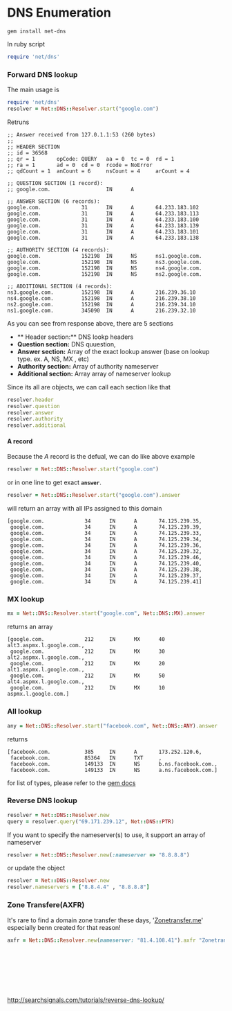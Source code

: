 # DNS Enumeration

```
gem install net-dns
```

In ruby script

```ruby
require 'net/dns'
```

### Forward DNS lookup
The main usage is
```ruby
require 'net/dns'
resolver = Net::DNS::Resolver.start("google.com")
```
Retruns
```
;; Answer received from 127.0.1.1:53 (260 bytes)
;;
;; HEADER SECTION
;; id = 36568
;; qr = 1       opCode: QUERY   aa = 0  tc = 0  rd = 1
;; ra = 1       ad = 0  cd = 0  rcode = NoError
;; qdCount = 1  anCount = 6     nsCount = 4     arCount = 4

;; QUESTION SECTION (1 record):
;; google.com.                  IN      A

;; ANSWER SECTION (6 records):
google.com.             31      IN      A       64.233.183.102
google.com.             31      IN      A       64.233.183.113
google.com.             31      IN      A       64.233.183.100
google.com.             31      IN      A       64.233.183.139
google.com.             31      IN      A       64.233.183.101
google.com.             31      IN      A       64.233.183.138

;; AUTHORITY SECTION (4 records):
google.com.             152198  IN      NS      ns1.google.com.
google.com.             152198  IN      NS      ns3.google.com.
google.com.             152198  IN      NS      ns4.google.com.
google.com.             152198  IN      NS      ns2.google.com.

;; ADDITIONAL SECTION (4 records):
ns3.google.com.         152198  IN      A       216.239.36.10
ns4.google.com.         152198  IN      A       216.239.38.10
ns2.google.com.         152198  IN      A       216.239.34.10
ns1.google.com.         345090  IN      A       216.239.32.10
```

As you can see from response above, there are 5 sections

* ** Header section:** DNS lookp headers
* **Question section:** DNS quuestion,
* **Answer section:** Array of the exact lookup answer (base on lookup type. ex. A, NS, MX , etc)
* **Authority section:** Array of authority nameserver
* **Additional section:** Array array of nameserver lookup

Since its all are objects, we can call each section like that
```ruby
resolver.header
resolver.question
resolver.answer
resolver.authority
resolver.additional
```

#### A record

Because the *A* record is the defual, we can do like above example
```ruby
resolver = Net::DNS::Resolver.start("google.com")
```
or in one line to get exact **`answer`**.

```ruby
resolver = Net::DNS::Resolver.start("google.com").answer
```

will return an array with all IPs assigned to this domain
```
[google.com.             34      IN      A       74.125.239.35,
 google.com.             34      IN      A       74.125.239.39,
 google.com.             34      IN      A       74.125.239.33,
 google.com.             34      IN      A       74.125.239.34,
 google.com.             34      IN      A       74.125.239.36,
 google.com.             34      IN      A       74.125.239.32,
 google.com.             34      IN      A       74.125.239.46,
 google.com.             34      IN      A       74.125.239.40,
 google.com.             34      IN      A       74.125.239.38,
 google.com.             34      IN      A       74.125.239.37,
 google.com.             34      IN      A       74.125.239.41]
```

### MX lookup

```ruby
mx = Net::DNS::Resolver.start("google.com", Net::DNS::MX).answer
```
returns an array
```
[google.com.             212     IN      MX      40 alt3.aspmx.l.google.com.,
 google.com.             212     IN      MX      30 alt2.aspmx.l.google.com.,
 google.com.             212     IN      MX      20 alt1.aspmx.l.google.com.,
 google.com.             212     IN      MX      50 alt4.aspmx.l.google.com.,
 google.com.             212     IN      MX      10 aspmx.l.google.com.]
```

### All lookup

```ruby
any = Net::DNS::Resolver.start("facebook.com", Net::DNS::ANY).answer
```
returns
```
[facebook.com.           385     IN      A       173.252.120.6,
 facebook.com.           85364   IN      TXT     ,
 facebook.com.           149133  IN      NS      b.ns.facebook.com.,
 facebook.com.           149133  IN      NS      a.ns.facebook.com.]
```

for list of types, please refer to the [gem docs](http://www.rubydoc.info/gems/net-dns/Net/DNS/RR/Types)


### Reverse DNS lookup

```ruby
resolver = Net::DNS::Resolver.new
query = resolver.query("69.171.239.12", Net::DNS::PTR)
```
If you want to specify the nameserver(s) to use, it support an array of nameserver
```ruby
resolver = Net::DNS::Resolver.new(:nameserver => "8.8.8.8")
```
or update the object
```ruby
resolver = Net::DNS::Resolver.new
resolver.nameservers = ["8.8.4.4" , "8.8.8.8"]
```


### Zone Transfere(AXFR)
It's rare to find a domain zone transfer these days, '[Zonetransfer.me](http://digi.ninja/projects/zonetransferme.php)' especially benn created for that reason!
```ruby
axfr = Net::DNS::Resolver.new(nameserver: "81.4.108.41").axfr "Zonetransfer.me"
```


<br><br><br>
---
http://searchsignals.com/tutorials/reverse-dns-lookup/



